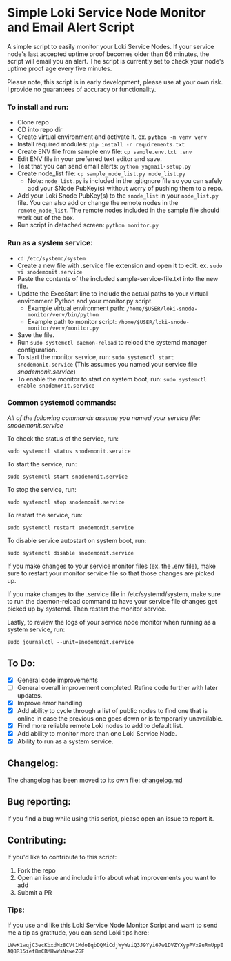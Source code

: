 # Simple Loki Service Node Monitor and Email Alert Script

A simple script to easily monitor your Loki Service Nodes. If your service node's last accepted uptime proof becomes older than 66 minutes, the script will email you an alert. The script is currently set to check your node's uptime proof age every five minutes.

Please note, this script is in early development, please use at your own risk. I provide no guarantees of accuracy or functionality.


### To install and run:
 - Clone repo
 - CD into repo dir
 - Create virtual environment and activate it. ex. `python -m venv venv`
 - Install required modules: `pip install -r requirements.txt`
 - Create ENV file from sample env file: `cp sample.env.txt .env`
 - Edit ENV file in your preferred text editor and save.
 - Test that you can send email alerts: `python yagmail-setup.py`
 - Create node_list file: `cp sample_node_list.py node_list.py`
   - Note: `node_list.py` is included in the .gitignore file so you can safely add your SNode PubKey(s) without worry of pushing them to a repo.
 - Add your Loki Snode PubKey(s) to the `snode_list` in your `node_list.py` file. You can also add or change the remote nodes in the `remote_node_list`. The remote nodes included in the sample file should work out of the box.   
 - Run script in detached screen: `python monitor.py`


### Run as a system service:
 - `cd /etc/systemd/system`
 - Create a new file with .service file extension and open it to edit. ex. `sudo vi snodemonit.service`
 - Paste the contents of the included sample-service-file.txt into the new file.
 - Update the ExecStart line to include the actual paths to your virtual environment Python and your monitor.py script.
   - Example virtual environment path: `/home/$USER/loki-snode-monitor/venv/bin/python`
   - Example path to monitor script: `/home/$USER/loki-snode-monitor/venv/monitor.py`
 - Save the file.
 - Run `sudo systemctl daemon-reload` to reload the systemd manager configuration.
 - To start the monitor service, run: `sudo systemctl start snodemonit.service` (This assumes you named your service file *snodemonit.service*)
 - To enable the monitor to start on system boot, run: `sudo systemctl enable snodemonit.service`


### Common systemctl commands:

*All of the following commands assume you named your service file: snodemonit.service*

To check the status of the service, run:

`sudo systemctl status snodemonit.service`

To start the service, run:

`sudo systemctl start snodemonit.service`

To stop the service, run:

`sudo systemctl stop snodemonit.service`

To restart the service, run:

`sudo systemctl restart snodemonit.service`

To disable service autostart on system boot, run: 

`sudo systemctl disable snodemonit.service`

If you make changes to your service monitor files (ex. the .env file), make sure to restart your monitor service file so that those changes are picked up.

If you make changes to the .service file in /etc/systemd/system, make sure to run the daemon-reload command to have your service file changes get picked up by systemd. Then restart the monitor service.

Lastly, to review the logs of your service node monitor when running as a system service, run:

`sudo journalctl --unit=snodemonit.service`


## To Do:
 - [x] General code improvements
 - [ ] General overall improvement completed. Refine code further with later updates.
 - [x] Improve error handling
 - [x] Add ability to cycle through a list of public nodes to find one that is online in case the previous one goes down or is temporarily unavailable.
 - [x] Find more reliable remote Loki nodes to add to default list.
 - [x] Add ability to monitor more than one Loki Service Node.
 - [x] Ability to run as a system service.

## Changelog:

The changelog has been moved to its own file: [changelog.md](changelog.md)

## Bug reporting:

If you find a bug while using this script, please open an issue to report it.

## Contributing:

If you'd like to contribute to this script:
 1. Fork the repo
 1. Open an issue and include info about what improvements you want to add
 1. Submit a PR

### Tips:

If you use and like this Loki Service Node Monitor Script and want to send me a tip as gratitude, you can send Loki tips here:

`LWwK1wqjC3ecKbxdMz8CVt1MdoEqbDQMiCdjWyWziQ3J9Yyi67w1DVZYXypPVx9uRmUppEAQ8R15ief8mCRMHwWsNsweZGF`
